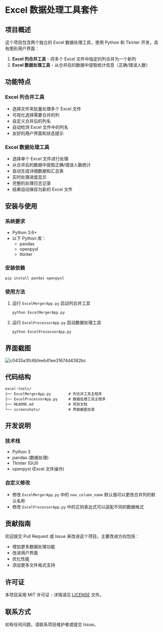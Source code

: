 # Excel 数据处理工具套件

## 项目概述

这个项目包含两个独立的 Excel 数据处理工具，使用 Python 和 Tkinter 开发，具有图形用户界面：

1. **Excel 列合并工具** - 将多个 Excel 文件中指定的列合并为一个新列
2. **Excel 数据处理工具** - 从合并后的数据中提取统计信息（正确/错误人数）

## 功能特点

### Excel 列合并工具
- 选择文件夹批量处理多个 Excel 文件
- 可视化选择需要合并的列
- 自定义合并后的列名
- 自动检测 Excel 文件中的列名
- 友好的用户界面和状态提示

### Excel 数据处理工具
- 选择单个 Excel 文件进行处理
- 从合并后的数据中提取正确/错误人数统计
- 自动生成详细数据和汇总表
- 实时处理进度显示
- 完整的处理日志记录
- 结果自动保存为新的 Excel 文件

## 安装与使用

### 系统要求
- Python 3.6+
- 以下 Python 库：
  - pandas
  - openpyxl
  - tkinter

### 安装依赖
```bash
pip install pandas openpyxl
```

### 使用方法
1. 运行 `ExcelMergerApp.py` 启动列合并工具
   ```bash
   python ExcelMergerApp.py
   ```
2. 运行 `ExcelProcessorApp.py` 启动数据处理工具
   ```bash
   python ExcelProcessorApp.py
   ```

## 界面截图
![c0435a3fc6bfeeb41ee31674d4382bc](https://github.com/user-attachments/assets/7e169c2f-03f0-4cca-92e7-802d41aa4d1a)


## 代码结构

```
excel-tools/
├── ExcelMergerApp.py        # 列合并工具主程序
├── ExcelProcessorApp.py     # 数据处理工具主程序
├── README.md                # 项目文档
└── screenshots/             # 界面截图目录
```

## 开发说明

### 技术栈
- Python 3
- pandas (数据处理)
- Tkinter (GUI)
- openpyxl (Excel 文件操作)

### 自定义修改
- 修改 `ExcelMergerApp.py` 中的 `new_column_name` 默认值可以更改合并列的默认名称
- 修改 `ExcelProcessorApp.py` 中的正则表达式可以适配不同的数据格式

## 贡献指南

欢迎提交 Pull Request 或 Issue 来改进这个项目。主要改进方向包括：
- 增加更多数据处理功能
- 改进用户界面
- 优化性能
- 添加更多文件格式支持

## 许可证

本项目采用 MIT 许可证 - 详情请见 [LICENSE](LICENSE) 文件。

## 联系方式

如有任何问题，请联系项目维护者或提交 Issue。

